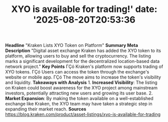 ﻿---
title: "XYO is available for trading!'
date: '2025-08-20T20:53:36"
category: "Markets"
summary: ""
slug: "xyo is available for trading"
source_urls:
  - "https://blog.kraken.com/product/asset-listings/xyo-is-available-for-trading"
seo:
  title: "XYO is available for trading! | Hash n Hedge'
  description: '"
  keywords: ["news", "markets", "brief"]
---
**Headline** "Kraken Lists XYO Token on Platform"  **Summary Meta Description** "Digital asset exchange Kraken has added the XYO token to its platform, allowing users to buy and sell the cryptocurrency. The listing marks a significant development for the decentralized location-based data network project."  **Key Points**  ΓÇó Kraken's platform now supports trading of XYO tokens. ΓÇó Users can access the token through the exchange's website or mobile app. ΓÇó The move aims to increase the token's visibility and liquidity.  **Takeaways with Analysis**  1. **Increased Visibility**: The listing on Kraken could boost awareness for the XYO project among mainstream investors, potentially attracting new users and growing its user base. 2. **Market Expansion**: By making the token available on a well-established exchange like Kraken, the XYO team may have taken a strategic step in expanding their market reach.  **Sources** https://blog.kraken.com/product/asset-listings/xyo-is-available-for-trading 
